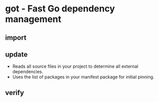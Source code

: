 # got - Fast Go dependency management

## import


## update

* Reads all source files in your project to determine all external dependencies.
* Uses the list of packages in your manifest package for initial pinning.


## verify

